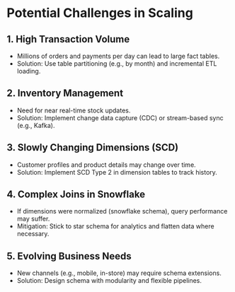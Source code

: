 # Potential Challenges in Scaling

## 1. High Transaction Volume
- Millions of orders and payments per day can lead to large fact tables.
- Solution: Use table partitioning (e.g., by month) and incremental ETL loading.

## 2. Inventory Management
- Need for near real-time stock updates.
- Solution: Implement change data capture (CDC) or stream-based sync (e.g., Kafka).

## 3. Slowly Changing Dimensions (SCD)
- Customer profiles and product details may change over time.
- Solution: Implement SCD Type 2 in dimension tables to track history.

## 4. Complex Joins in Snowflake
- If dimensions were normalized (snowflake schema), query performance may suffer.
- Mitigation: Stick to star schema for analytics and flatten data where necessary.

## 5. Evolving Business Needs
- New channels (e.g., mobile, in-store) may require schema extensions.
- Solution: Design schema with modularity and flexible pipelines.
